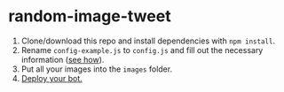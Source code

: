 # random-image-tweet

1. Clone/download this repo and install dependencies with `npm install`.
2. Rename `config-example.js` to `config.js` and fill out the necessary information ([see how](https://botwiki.org/tutorials/how-to-create-a-twitter-app/)).
3. Put all your images into the `images` folder.
4. [Deploy your bot.](https://botwiki.org/tutorials/#bot-hosting)
